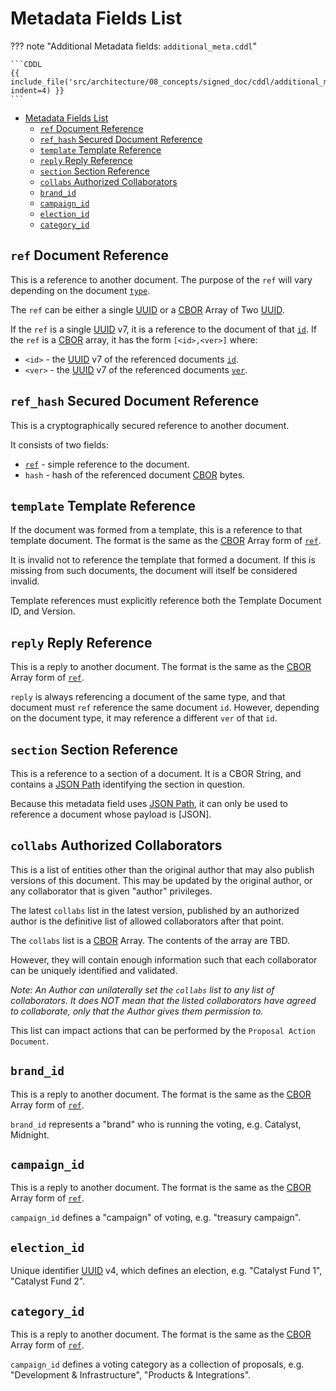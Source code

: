 # Metadata Fields List

<!-- markdownlint-disable max-one-sentence-per-line code-block-style -->
??? note "Additional Metadata fields: `additional_meta.cddl`"

    ```CDDL
    {{ include_file('src/architecture/08_concepts/signed_doc/cddl/additional_meta.cddl', indent=4) }}
    ```
<!-- markdownlint-enable max-one-sentence-per-line code-block-style -->

* [Metadata Fields List](#metadata-fields-list)
  * [`ref` Document Reference](#ref-document-reference)
  * [`ref_hash` Secured Document Reference](#ref_hash-secured-document-reference)
  * [`template` Template Reference](#template-template-reference)
  * [`reply` Reply Reference](#reply-reply-reference)
  * [`section` Section Reference](#section-section-reference)
  * [`collabs` Authorized Collaborators](#collabs-authorized-collaborators)
  * [`brand_id`](#brand_id)
  * [`campaign_id`](#campaign_id)
  * [`election_id`](#election_id)
  * [`category_id`](#category_id)

## `ref` Document Reference

This is a reference to another document.
The purpose of the `ref` will vary depending on the document [`type`](./spec.md#type).

The `ref` can be either a single [UUID] or a [CBOR] Array of Two [UUID].

If the `ref` is a single [UUID] v7, it is a reference to the document of that [`id`](./spec.md#id).
If the `ref` is a [CBOR] array, it has the form `[<id>,<ver>]` where:

* `<id>` - the [UUID] v7 of the referenced documents [`id`](./spec.md#id).
* `<ver>` - the [UUID] v7 of the referenced documents [`ver`](./spec.md#ver).

## `ref_hash` Secured Document Reference

This is a cryptographically secured reference to another document.

It consists of two fields:

* [`ref`](#ref-document-reference) - simple reference to the document.
* `hash` - hash of the referenced document [CBOR] bytes.

## `template` Template Reference

If the document was formed from a template, this is a reference to that template document.
The format is the same as the [CBOR] Array form of [`ref`](#ref-document-reference).

It is invalid not to reference the template that formed a document.
If this is missing from such documents, the document will itself be considered invalid.

Template references must explicitly reference both the Template Document ID, and Version.

## `reply` Reply Reference

This is a reply to another document.
The format is the same as the [CBOR] Array form of [`ref`](#ref-document-reference).

`reply` is always referencing a document of the same type, and that document must `ref` reference the same document `id`.
However, depending on the document type, it may reference a different `ver` of that `id`.

## `section` Section Reference

This is a reference to a section of a document.
It is a CBOR String, and contains a [JSON Path] identifying the section in question.

Because this metadata field uses [JSON Path], it can only be used to reference a document whose payload is [JSON].

## `collabs` Authorized Collaborators

This is a list of entities other than the original author that may also publish versions of this document.
This may be updated by the original author, or any collaborator that is given "author" privileges.

The latest `collabs` list in the latest version, published by an authorized author is the definitive
list of allowed collaborators after that point.

The `collabs` list is a [CBOR] Array.
The contents of the array are TBD.

However, they will contain enough information such that each collaborator can be uniquely identified and validated.

*Note: An Author can unilaterally set the `collabs` list to any list of collaborators.
It does NOT mean that the listed collaborators have agreed to collaborate, only that the Author
gives them permission to.*

This list can impact actions that can be performed by the `Proposal Action Document`.

## `brand_id`

This is a reply to another document.
The format is the same as the [CBOR] Array form of [`ref`](#ref-document-reference).

`brand_id` represents a "brand" who is running the voting, e.g. Catalyst, Midnight.

## `campaign_id`

This is a reply to another document.
The format is the same as the [CBOR] Array form of [`ref`](#ref-document-reference).

`campaign_id` defines a "campaign" of voting, e.g. "treasury campaign".

## `election_id`

Unique identifier [UUID] v4, which defines an election,
e.g. "Catalyst Fund 1", "Catalyst Fund 2".

## `category_id`

This is a reply to another document.
The format is the same as the [CBOR] Array form of [`ref`](#ref-document-reference).

`campaign_id` defines a voting category as a collection of proposals,
e.g. "Development & Infrastructure", "Products & Integrations".

[UUID]: https://www.rfc-editor.org/rfc/rfc9562.html
[CBOR]: https://datatracker.ietf.org/doc/rfc8949/
[JSON Path]: https://datatracker.ietf.org/doc/html/rfc9535
